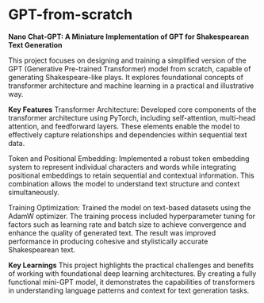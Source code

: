 # GPT-from-scratch

**Nano Chat-GPT: A Miniature Implementation of GPT for Shakespearean Text Generation**

This project focuses on designing and training a simplified version of the GPT (Generative Pre-trained Transformer) model from scratch, capable of generating Shakespeare-like plays. It explores foundational concepts of transformer architecture and machine learning in a practical and illustrative way.

**Key Features**
  Transformer Architecture:
  Developed core components of the transformer architecture using PyTorch, including self-attention, multi-head attention, and feedforward layers. These elements enable the model to 
  effectively capture relationships and dependencies within sequential text data.
  
  Token and Positional Embedding:
  Implemented a robust token embedding system to represent individual characters and words while integrating positional embeddings to retain sequential and contextual information. This     
  combination allows the model to understand text structure and context simultaneously.
  
  Training Optimization:
  Trained the model on text-based datasets using the AdamW optimizer. The training process included hyperparameter tuning for factors such as learning rate and batch size to achieve 
  convergence and enhance the quality of generated text. The result was improved performance in producing cohesive and stylistically accurate Shakespearean text.

**Key Learnings**
This project highlights the practical challenges and benefits of working with foundational deep learning architectures. By creating a fully functional mini-GPT model, it demonstrates the capabilities of transformers in understanding language patterns and context for text generation tasks.
